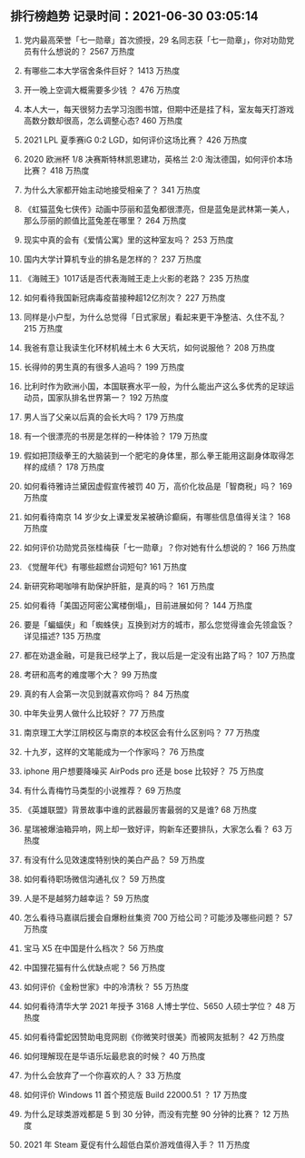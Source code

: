 
## 排行榜趋势 记录时间：2021-06-30 03:05:14
  
  1. 党内最高荣誉「七一勋章」首次颁授，29 名同志获「七一勋章」，你对功勋党员有什么想说的？ 2567 万热度
    
  2. 有哪些二本大学宿舍条件巨好？ 1413 万热度
    
  3. 开一晚上空调大概需要多少钱 ？ 476 万热度
    
  4. 本人大一，每天很努力去学习泡图书馆，但期中还是挂了科，室友每天打游戏高数分数却很高，怎么调整心态? 460 万热度
    
  5. 2021 LPL 夏季赛iG 0:2 LGD，如何评价这场比赛？ 426 万热度
    
  6. 2020 欧洲杯 1/8 决赛斯特林凯恩建功，英格兰 2:0 淘汰德国，如何评价本场比赛？ 418 万热度
    
  7. 为什么大家都开始主动地接受相亲了？ 341 万热度
    
  8. 《虹猫蓝兔七侠传》动画中莎丽和蓝兔都很漂亮，但是蓝兔是武林第一美人，那么莎丽的颜值比蓝兔差在哪里？ 264 万热度
    
  9. 现实中真的会有《爱情公寓》里的这种室友吗？ 253 万热度
    
  10. 国内大学计算机专业的排名是怎样的？ 237 万热度
    
  11. 《海贼王》1017话是否代表海贼王走上火影的老路？ 235 万热度
    
  12. 如何看待我国新冠病毒疫苗接种超12亿剂次？ 227 万热度
    
  13. 同样是小户型，为什么总觉得「日式家居」看起来更干净整洁、久住不乱？ 215 万热度
    
  14. 我爸有意让我读生化环材机械土木 6 大天坑，如何说服他？ 208 万热度
    
  15. 长得帅的男生真的有很多人追吗？ 199 万热度
    
  16. 比利时作为欧洲小国，本国联赛水平一般，为什么能出产这么多优秀的足球运动员，国家队排名世界第一？ 192 万热度
    
  17. 男人当了父亲以后真的会长大吗？ 179 万热度
    
  18. 有一个很漂亮的书房是怎样的一种体验？ 179 万热度
    
  19. 假如把顶级拳王的大脑装到一个肥宅的身体里，那么拳王能用这副身体取得怎样的成绩？ 178 万热度
    
  20. 如何看待雅诗兰黛因虚假宣传被罚 40 万，高价化妆品是「智商税」吗？ 169 万热度
    
  21. 如何看待南京 14 岁少女上课爱发呆被确诊癫痫，有哪些信息值得关注？ 168 万热度
    
  22. 如何评价功勋党员张桂梅获「七一勋章」？你对她有什么想说的？ 166 万热度
    
  23. 《觉醒年代》有哪些超燃台词短句? 161 万热度
    
  24. 新研究称喝咖啡有助保护肝脏，是真的吗？ 161 万热度
    
  25. 如何看待「美国迈阿密公寓楼倒塌」，目前进展如何？ 144 万热度
    
  26. 要是「蝙蝠侠」和「蜘蛛侠」互换到对方的城市，那么您觉得谁会先领盒饭？详见描述? 135 万热度
    
  27. 都在劝退金融，可是我已经学上了，我以后是一定没有出路了吗？ 107 万热度
    
  28. 考研和高考的难度哪个大？ 99 万热度
    
  29. 真的有人会第一次见到就喜欢你吗？ 84 万热度
    
  30. 中年失业男人做什么比较好？ 77 万热度
    
  31. 南京理工大学江阴校区与南京的本校区会有什么区别吗？ 77 万热度
    
  32. 十九岁，这样的文笔能成为一个作家吗？ 76 万热度
    
  33. iphone 用户想要降噪买 AirPods pro 还是 bose 比较好？ 75 万热度
    
  34. 有什么青梅竹马类型的小说推荐？ 69 万热度
    
  35. 《英雄联盟》背景故事中谁的武器最厉害最弱的又是谁? 68 万热度
    
  36. 星瑞被爆油箱异响，网上却一致好评，购新车还要排队，大家怎么看？ 63 万热度
    
  37. 有没有什么见效速度特别快的美白产品？ 59 万热度
    
  38. 如何看待职场微信沟通礼仪？ 59 万热度
    
  39. 人是不是越努力越幸运？ 59 万热度
    
  40. 怎么看待马嘉祺后援会自爆粉丝集资 700 万给公司？可能涉及哪些问题？ 57 万热度
    
  41. 宝马 X5 在中国是什么档次？ 56 万热度
    
  42. 中国狸花猫有什么优缺点呢？ 56 万热度
    
  43. 如何评价《金粉世家》中的冷清秋？ 55 万热度
    
  44. 如何看待清华大学 2021 年授予 3168 人博士学位、5650 人硕士学位？ 48 万热度
    
  45. 如何看待雷蛇因赞助电竞网剧《你微笑时很美》而被网友抵制？ 42 万热度
    
  46. 如何理解现在是华语乐坛最悲哀的时候？ 40 万热度
    
  47. 为什么会放弃了一个你喜欢的人？ 33 万热度
    
  48. 如何评价 Windows 11 首个预览版 Build 22000.51 ？ 17 万热度
    
  49. 为什么足球类游戏都是 5 到 30 分钟，而没有完整 90 分钟的比赛？ 12 万热度
    
  50. 2021 年 Steam 夏促有什么超低白菜价游戏值得入手？ 11 万热度
    